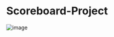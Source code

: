 # Scoreboard-Project
![image](https://user-images.githubusercontent.com/48095449/227406138-7f72cd02-eafe-4c6f-b3d0-520196eb0f3c.png)
